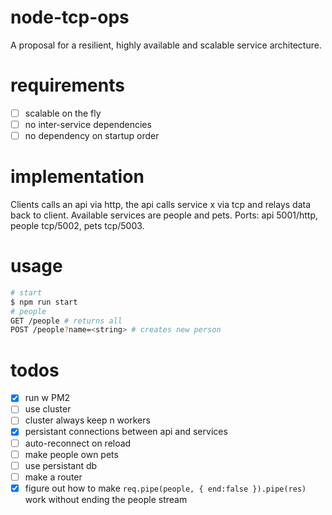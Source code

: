 # node-tcp-ops
A proposal for a resilient, highly available and scalable service architecture.

# requirements
- [ ] scalable on the fly
- [ ] no inter-service dependencies
- [ ] no dependency on startup order

# implementation
Clients calls an api via http, the api calls service x via tcp and relays data back to client. Available services are people and pets. Ports: api 5001/http, people tcp/5002, pets tcp/5003.

# usage

```bash
# start
$ npm run start
# people
GET /people # returns all
POST /people?name=<string> # creates new person
```

# todos
- [x] run w PM2
- [ ] use cluster
- [ ] cluster always keep n workers
- [x] persistant connections between api and services
- [ ] auto-reconnect on reload
- [ ] make people own pets
- [ ] use persistant db
- [ ] make a router
- [x] figure out how to make `req.pipe(people, { end:false }).pipe(res)` work without ending the people stream
